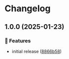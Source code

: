 # Changelog

## 1.0.0 (2025-01-23)

### 🌟 Features

- initial release ([8866b58](https://github.com/Norgate-AV/NAVDatabase.Amx.ExtronSwitchMLS100A/commit/8866b5872d1c12b431e93fc4704214a2d44eba21))
